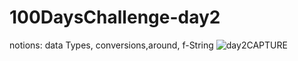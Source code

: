 # 100DaysChallenge-day2
notions: data Types, conversions,around, f-String
![day2CAPTURE](https://user-images.githubusercontent.com/101877060/222003143-bb26b66e-1d5c-4d3a-8bf5-154cf107eef4.png)
